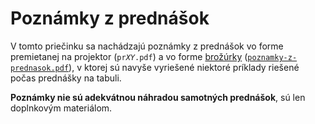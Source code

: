 Poznámky z prednášok
====================

V tomto priečinku sa nachádzajú poznámky z prednášok vo forme premietanej
na projektor (<code>pr<var>XY</var>.pdf</code>)
a vo forme [brožúrky](https://fmfi-uk-1-ain-412.github.io/lpi/prednasky/poznamky-z-prednasok.pdf) ([`poznamky-z-prednasok.pdf`](https://fmfi-uk-1-ain-412.github.io/lpi/prednasky/poznamky-z-prednasok.pdf)),
v ktorej sú navyše vyriešené niektoré príklady
riešené počas prednášky na tabuli.

**Poznámky nie sú adekvátnou náhradou samotných prednášok**,
sú len doplnkovým materiálom.
